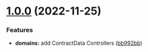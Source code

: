# [1.0.0](https://vinciprotocol/VinciProtocol/vinci-sdk/compare/v0.0.2-alpha.3...v1.0.0) (2022-11-25)


### Features

* **domains:** add ContractData Controllers ([bb992bb](https://vinciprotocol/VinciProtocol/vinci-sdk/commits/bb992bbb3066104faa1ff440e2becb3c70f1b7f3))



